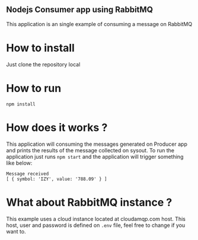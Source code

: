 ## Nodejs Consumer app using RabbitMQ
This application is an single example of consuming a message on RabbitMQ 

# How to install
Just clone the repository local

# How to run
`npm install`

# How does it works ?
This application will consuming the messages generated on Producer app and prints the results of the message collected
on sysout. To run the application just runs `npm start` and the application will trigger something like below:

```
Message received
[ { symbol: 'IZY', value: '788.09' } ]
``` 

# What about RabbitMQ instance ?
This example uses a cloud instance located at cloudamqp.com host.
This host, user and password is defined on `.env` file, feel free to change if you want to.